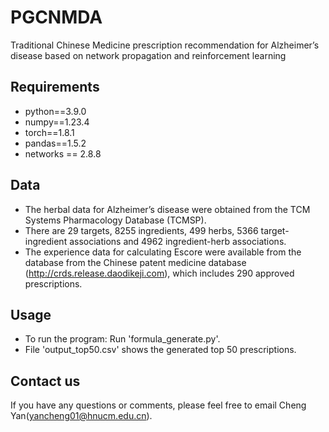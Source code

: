 # PGCNMDA
Traditional Chinese Medicine prescription recommendation for Alzheimer’s disease based on network propagation and reinforcement learning

## Requirements
  * python==3.9.0
  * numpy==1.23.4
  * torch==1.8.1
  * pandas==1.5.2
  * networks == 2.8.8
  
## Data
  * The herbal data for Alzheimer’s disease were obtained from the TCM Systems Pharmacology Database (TCMSP).
  * There are 29 targets, 8255 ingredients, 499 herbs, 5366 target-ingredient associations and 4962 ingredient-herb associations.
  * The experience data for calculating Escore were available from the database from the Chinese patent medicine database (http://crds.release.daodikeji.com), which includes 290
approved prescriptions.

## Usage
  * To run the program: Run 'formula_generate.py'.
  * File 'output_top50.csv' shows the generated top 50 prescriptions.
  
## Contact us
If you have any questions or comments, please feel free to email Cheng Yan(yancheng01@hnucm.edu.cn).



